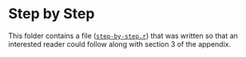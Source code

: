 # Step by Step

This folder contains a file ([`step-by-step.r`](./step-by-step.r)) that was written so that an interested reader could follow along with section 3 of the appendix.
